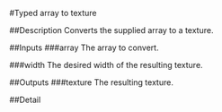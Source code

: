#Typed array to texture

##Description
Converts the supplied array to a texture.

##Inputs
###array
The array to convert.

###width
The desired width of the resulting texture.

##Outputs
###texture
The resulting texture.

##Detail

